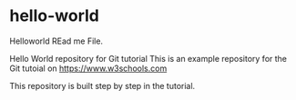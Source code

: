 # hello-world

Helloworld REad me File.

Hello World repository for Git tutorial
This is an example repository for the Git tutoial on https://www.w3schools.com

This repository is built step by step in the tutorial.
